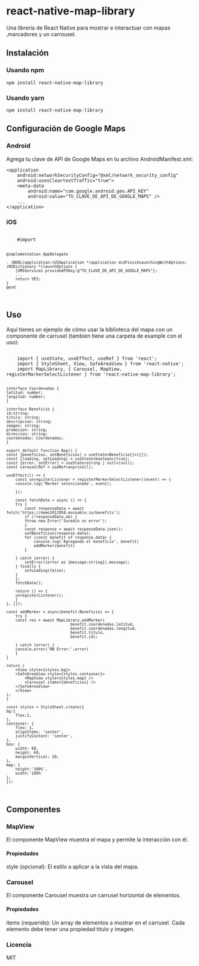 # react-native-map-library

Una librería de React Native para mostrar e interactuar con mapas ,marcadores y un carrousel.

## Instalación

### Usando npm
    
    npm install react-native-map-library


### Usando yarn
    
    npm install react-native-map-library

## Configuración de Google Maps

### Android

Agrega tu clave de API de Google Maps en tu archivo AndroidManifest.xml:

<xml>
<manifest xmlns:android="http://schemas.android.com/apk/res/android"
    package="com.yourpackage">

    <application
        android:networkSecurityConfig="@xml/network_security_config"
        android:usesCleartextTraffic="true">
        <meta-data
            android:name="com.google.android.geo.API_KEY"
            android:value="TU_CLAVE_DE_API_DE_GOOGLE_MAPS" />
        ...
    </application>
</manifest>
</xml>

### iOS

<code>
    #import <GoogleMaps/GoogleMaps.h>

    @implementation AppDelegate

    - (BOOL)application:(UIApplication *)application didFinishLaunchingWithOptions:(NSDictionary *)launchOptions {
        [GMSServices provideAPIKey:@"TU_CLAVE_DE_API_DE_GOOGLE_MAPS"];
        ...
        return YES;
    }
    @end
</code>

## Uso

Aquí tienes un ejemplo de cómo usar la biblioteca del mapa con un componente de carrusel (tambien tiene una carpeta de example con el uso):

<code>
    import { useState, useEffect, useRef } from 'react';
    import { StyleSheet, View, SafeAreaView } from 'react-native';
    import MapLibrary, { Carousel, MapView, registerMarkerSelectListener } from 'react-native-map-library';

    interface Coordenadas {
    latitud: number;
    longitud: number;
    }

    interface Beneficio {
    id:string;
    titulo: string;
    descripcion: string;
    imagen: string;
    promocion: string;
    direccion: string;
    coordenadas: Coordenadas;
    }

    export default function App() {
    const [beneficios, setBeneficios] = useState<Beneficio[]>([]);
    const [loading, setLoading] = useState<boolean>(true);
    const [error, setError] = useState<string | null>(null);
    const carouselRef = useRef<any>(null);

    useEffect(() => {
        const unregisterListener = registerMarkerSelectListener((event) => {
        console.log('Marker seleccionado', event);
        
        });
        
        const fetchData = async () => {
        try {
            const responseData = await fetch('https://demo1012858.mockable.io/benefits');
            if (!responseData.ok) {
            throw new Error('Sucedio un error');
            }
            const response = await responseData.json();
            setBeneficios(response.data);
            for (const benefit of response.data) {
                console.log('Agregando el beneficio', benefit)
                addMarker(benefit)
            }

        } catch (error) {
            setError((error as {message:string}).message);
        } finally {
            setLoading(false);
        }
        };
        fetchData();

        return () => {
        unregisterListener();
        }
    }, []);

    const addMarker = async(benefit:Beneficio) => {
        try {
        const res = await MapLibrary.addMarker(
                                benefit.coordenadas.latitud, 
                                benefit.coordenadas.longitud, 
                                benefit.titulo, 
                                benefit.id);
                                
        } catch (error) {
        console.error('RN Error:',error)
        }
    }

    return (
        <View style={styles.bg}>
        <SafeAreaView style={styles.container}>
            <MapView style={styles.map} />
            <Carousel items={beneficios} />
        </SafeAreaView>
        </View>
    );
    }

    const styles = StyleSheet.create({
    bg:{
        flex:1,
    },
    container: {
        flex: 1,
        alignItems: 'center',
        justifyContent: 'center',
    },
    box: {
        width: 60,
        height: 60,
        marginVertical: 20,
    },
    map: {
        height:'100%',
        width:'100%'
    },
    });
</code>


## Componentes

### MapView

El componente MapView muestra el mapa y permite la interacción con él.

#### Propiedades

style (opcional): El estilo a aplicar a la vista del mapa.

### Carousel

El componente Carousel muestra un carrusel horizontal de elementos.

#### Propiedades

items (requerido): Un array de elementos a mostrar en el carrusel. Cada elemento debe tener una propiedad titulo y imagen.

### Licencia

MIT